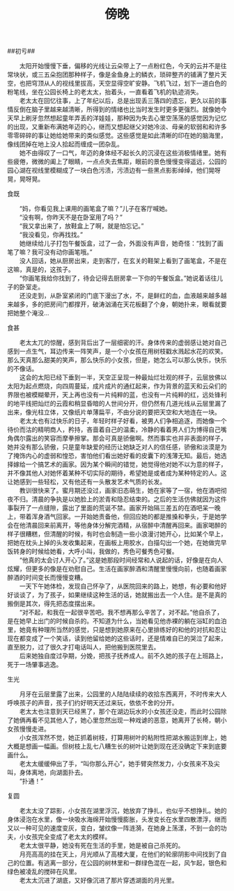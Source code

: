 ﻿---
layout: post
title: "傍晚"
description: ""
category: 
tags: 碎碎念
---
##初亏##

　　太阳开始慢慢下垂，偏移的光线让云朵带上了一点粉红色，今天的云并不是往常块状，或三五朵抱团那种样子，像是金鱼身上的鳞衣，琐碎整齐的铺满了整片天空，也把穹顶从人的视线里拔高，天空显得空旷安静。飞机飞过，划下一道白色的粉笔线，坐在公园长椅上的老太太，抬着头，一直看着飞机的轨迹消失。  
　　老太太在回忆往事，上了年纪以后，总是出现丢三落四的遗忘，更久以前的事情反倒在脑子里越来越清晰，所得到的情绪也比当时发生时更多更强烈。就像她今天早上刷牙忽然想起童年弄丢的洋娃娃，那种因为失去心里空荡荡的感觉因为记忆的出现，又重新布满她年迈的心，继而又想起继父对她冷淡、母亲的软弱和和许多零零碎碎的事让她给她带来的类似感觉。这些感觉是如此清晰的印在她的脑海里，像线团掉在地上没人拾起而缠成一团杂乱。  
　　她不由得叹了一口气，年迈的身体经不起长久的沉浸在这些消极情绪里。她有些疲倦，微微的阖上了眼睛，一点点失去焦距，眼前的景色慢慢变得遥远，公园的园心湖在视线里模糊成了一块白色污渍，污渍边有一些黑点影影绰绰，他们晃呀晃，晃呀晃。  


食既

　　“妈，你看见我上课用的画笔盒了嘛？”儿子在客厅喊她。  
　　“没有啊，你昨天不是在卧室用了吗？”  
　　“我又拿出来了，放鞋盒上了啊，就是怕忘记。”  
　　“我没看见，你再找找。”  
　　她继续给儿子打包午餐饭盒，过了一会，外面没有声音，她奇怪：“找到了画笔了嘛？我可没有动你画笔哦。”  
　　没人回话，她从厨房出来，走到客厅，在玄关的鞋架上看到了画笔盒，不是在这嘛，真是的，这孩子。  
　　“你画笔我给你找到了，待会记得去厨房拿一下你的午餐饭盒。”她说着话往儿子的卧室走。  
　　还没走到，从卧室紧闭的门底下漫出了水，不，是鲜红的血，血液越来越多越来越多，多的把房间门都撑开，破涛汹涌在天花板翻了个身，朝她扑来，眼看就要把她整个淹没...  


食甚

　　老太太兀的惊醒，感到背后出了一层细密的汗。身体传来的虚弱感让她对自己感到一点生气，耳边传来一阵笑声，是一个小女孩在用树枝戳水溅起水花的欢笑。那么天真那么甜美的笑声，那么快乐的小女孩，但是，她怎么可以那么快乐，快乐的不像话。  
　　这会的太阳已经下垂到一半，天空正呈现一种最灿烂壮观的样子，云层放佛以太阳为起点燃烧，向四周蔓延，成片成片的通红起来，作为背景的蓝天和云朵们的界限也被模糊晕开，天上再也没有一片纯粹的蓝，也没有一片纯粹的红，远处锋利的地平线把灿烂的云霞和稍显昏暗的人世间分开，但仍然有几道光线从云层里漏了出来，像光柱立体，又像纸片单薄扁平，不由分说的要把天空和大地连在一块。  
　　老太太也有过快乐的日子，年轻时样子好看，被男人们争相追逐，而她像一个待价而沽的精明商人，矜持，吝啬着自己的温柔，冷静的看着男人们为博得自己嘴角偶尔露出的笑容而摩拳擦掌。那会可真是骄傲啊。然而事实也并非表面的样子，她并没有那么骄傲，只是童年缺爱的经历让她缺乏对人的信任感，骄傲和淡漠是为了掩饰内心的虚弱和惶恐，害怕他们看出她好看的皮囊下的浅薄无知。最后，她选择嫁给一个搞艺术的画家。因为某个瞬间的错觉，她觉得他对她不以为意的样子，并不像其他人对她怀着某种不切实际的期待，希望她是或者成为某种特定的人。这让她感到一些轻松，又有他还有一头散发艺术气质的长发。  
　　教训很快来了。蜜月期还没过，画家旧态萌生，她在家等了一宿，他在酒吧彻夜不归。清晨的争执是以她脸上的淤青和隐忍结束的。之后的生活仿佛就因为这件事裂开了一点缝隙，露出了里面的荒诞不禁。画家开始隔三差五的在酒吧呆一晚上，带着浑身酒气回家。一开始她责备他，但回应她的都是推搡和拳头，于是她学会在他清晨回来前离开，等他身体分解完酒精，从宿醉中清醒再回来。画家喝醉的样子很糟糕，但清醒的时候，有时也会制造一些小浪漫讨她开心，比如某个早上，把她在枕头上掉的头发收集起来，在画板上用胶水，白描勾出一个她，在她做完早饭转身的时候给她看，大呼小叫，我做的，秀色可餐秀色可餐。  
　　“他真的太会讨人开心了。”这是她那段时间经常和人说起的话，好像是在向人炫耀，但更多的像是在劝慰自己。生活在画家醉酒和清醒里慢慢向前，也随着画家醉酒的时间变长而慢慢变糟。  
　　一天下午她体检，发现自己怀孕了，从医院回来的路上，她想，有必要和他好好谈谈了，为了孩子，如果继续这种生活的话，她就搬出去一个人住。是不是真的搬倒是其次，得先把态度摆出来。  
　　“对不起，和我在一起很辛苦吧。我不想再那么辛苦了，对不起。”他自杀了，是在她早上出门的时候自杀的。不知道为什么，当她看见他赤裸的躺在浴缸的血泊里，她竟有种理所当然的感觉，只是想到她原来在心里排练好的和他的对抗和忍让现在都变成了一个笑话，读到他留给她的这些话时，还是情难自已的哭泣了起来，直至脱力，过了很久才打电话叫人，把他搬到医院里去。  
　　后来她独自度过孕期，分娩，把孩子抚养成人。前不久她的孩子在上班路上，死于一场肇事逃逸。  


生光

　　月牙在云层里露了出来，公园里的人陆陆续续的收拾东西离开，不时传来大人呼唤孩子的声音，孩子们约好明天还过来玩，依依不舍的分开。  
　　老太太也注意到天已经黑了，那个在湖边玩水的小女孩还没走，而此时公园除了她俩再看不见其他人了，她心里忽然出现一种戏谑的恶意，她离开了长椅，朝小女孩慢慢走进。  
　　小女孩浑然不觉，她正抓着树枝，打算用树叶的粘附性把湖水搬运到岸上，她大概是想画一幅画。但树枝上乱七八糟生长的树叶让她到现在还没确定下来到底要画什么。  
　　老太太缓缓伸出了手，“叫你那么开心”，她手臂突然发力，小女孩来不及尖叫，身体离地，向湖面扑去。  
　　“扑通！”  


复圆

　　老太太没了踪影，小女孩在湖里浮沉，她放弃了挣扎，也似乎不想挣扎。她的身体浸泡在水里，像一块吸水海绵开始慢慢膨胀，头发变长在水里四散漂浮，继而又以一种可见的速度变灰，变白，皱纹像一阵涟漪，在她身上荡漾，不到一会的功夫，小女孩完全变成了老太太的模样。  
　　老太太很平静，她没有死在生活的手里，她是被自己杀死的。  
　　月亮高高的挂在天上，月光顺从了高楼大厦，在他们的轮廓阴影中间找到了自己的位置。有逃离一部分，在公园的树林里和一群绿色混在一起，风乍起，银色和绿色被凌乱的搅碎在风里。  
　　老太太沉进了湖底，又好像沉进了那片穿透湖面的月光里。  
 
